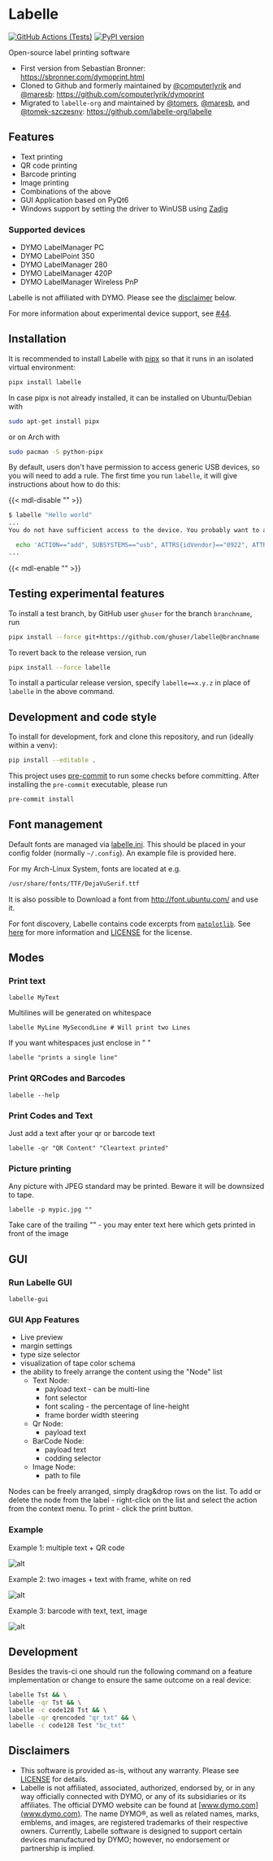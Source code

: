 # Labelle

[![GitHub Actions (Tests)](https://github.com/labelle-org/labelle/workflows/Tests/badge.svg)](https://github.com/labelle-org/labelle)
[![PyPI version](https://img.shields.io/pypi/v/labelle.svg)](https://pypi.org/project/labelle/)

Open-source label printing software

* First version from Sebastian Bronner: <https://sbronner.com/dymoprint.html>
* Cloned to Github and formerly maintained by
  [@computerlyrik](https://github.com/computerlyrik) and
  [@maresb](https://github.com/maresb): <https://github.com/computerlyrik/dymoprint>
* Migrated to `labelle-org` and maintained by
  [@tomers](https://github.com/tomers), [@maresb](https://github.com/maresb),
  and [@tomek-szczesny](https://github.com/tomek-szczesny):
  <https://github.com/labelle-org/labelle>

## Features

* Text printing
* QR code printing
* Barcode printing
* Image printing
* Combinations of the above
* GUI Application based on PyQt6
* Windows support by setting the driver to WinUSB using [Zadig](https://zadig.akeo.ie/)

### Supported devices

* DYMO LabelManager PC
* DYMO LabelPoint 350
* DYMO LabelManager 280
* DYMO LabelManager 420P
* DYMO LabelManager Wireless PnP

Labelle is not affiliated with DYMO. Please see the [disclaimer](#disclaimers) below.

For more information about experimental device support, see [#44](https://github.com/computerlyrik/dymoprint/issues/44).

## Installation

It is recommended to install Labelle with
[pipx](https://pypa.github.io/pipx/) so that it runs in an isolated virtual
environment:

```bash
pipx install labelle
```

In case pipx is not already installed, it can be installed on Ubuntu/Debian with

```bash
sudo apt-get install pipx
```

or on Arch with

```bash
sudo pacman -S python-pipx
```

By default, users don't have permission to access generic USB devices, so you will
need to add a rule. The first time you run `labelle`, it will give instructions
about how to do this:

{{< mdl-disable "<!-- markdownlint-disable MD013 -->" >}}

```bash
$ labelle "Hello world"
...
You do not have sufficient access to the device. You probably want to add the a udev rule in /etc/udev/rules.d with the following command:

  echo 'ACTION=="add", SUBSYSTEMS=="usb", ATTRS{idVendor}=="0922", ATTRS{idProduct}=="1001", MODE="0666"' | sudo tee /etc/udev/rules.d/91-labelle-1001.rules
...
```

{{< mdl-enable "<!-- markdownlint-enable MD013 -->" >}}

## Testing experimental features

To install a test branch, by GitHub user `ghuser` for the branch `branchname`, run

```bash
pipx install --force git+https://github.com/ghuser/labelle@branchname
```

To revert back to the release version, run

```bash
pipx install --force labelle
```

To install a particular release version, specify `labelle==x.y.z` in place of
`labelle` in the above command.

## Development and code style

To install for development, fork and clone this repository, and run (ideally
within a venv):

```bash
pip install --editable .
```

This project uses [pre-commit](https://pre-commit.com/) to run some checks
before committing.
After installing the `pre-commit` executable, please run

```bash
pre-commit install
```

## Font management

Default fonts are managed via [labelle.ini](labelle.ini).
This should be placed in your config folder (normally `~/.config`).
An example file is provided here.

For my Arch-Linux System, fonts are located at e.g.

```bash
/usr/share/fonts/TTF/DejaVuSerif.ttf
```

It is also possible to Download a font from
<http://font.ubuntu.com/> and use it.

For font discovery, Labelle contains code excerpts from
[`matplotlib`](https://github.com/matplotlib/matplotlib/).
See [here](vendoring/README.md) for more information and
[LICENSE](src/labelle/_vendor/matplotlib/LICENSE) for the license.

## Modes

### Print text

```labelle MyText```

Multilines will be generated on whitespace

```labelle MyLine MySecondLine # Will print two Lines```

If you want whitespaces just enclose in " "

```labelle "prints a single line"```

### Print QRCodes and Barcodes

```labelle --help```

### Print Codes and Text

Just add a text after your qr or barcode text

```labelle -qr "QR Content" "Cleartext printed"```

### Picture printing

Any picture with JPEG standard may be printed. Beware it will be downsized to tape.

```labelle -p mypic.jpg ""```

Take care of the trailing "" - you may enter text here which gets printed in
front of the image

## GUI

### Run Labelle GUI

```labelle-gui```

### GUI App Features

* Live preview
* margin settings
* type size selector
* visualization of tape color schema
* the ability to freely arrange the content using the "Node" list
  * Text Node:
    * payload text - can be multi-line
    * font selector
    * font scaling - the percentage of line-height
    * frame border width steering
  * Qr Node:
    * payload text
  * BarCode Node:
    * payload text
    * codding selector
  * Image Node:
    * path to file

Nodes can be freely arranged, simply drag&drop rows on the list.
To add or delete the node from the label - right-click on the list and select
the action from the context menu. To print - click the print button.

### Example

Example 1: multiple text + QR code

![alt](doc/Labelle_example_1.png)

Example 2: two images + text with frame, white on red

![alt](doc/Labelle_example_2.png)

Example 3: barcode with text, text, image

![alt](doc/Labelle_example_3.png)

## Development

Besides the travis-ci one should run the following command on a feature
implementation or change to ensure the same outcome on a real device:

```bash
labelle Tst && \
labelle -qr Tst && \
labelle -c code128 Tst && \
labelle -qr qrencoded "qr_txt" && \
labelle -c code128 Test "bc_txt"
```

## Disclaimers

* This software is provided as-is, without any warranty. Please see [LICENSE](LICENSE)
  for details.
* Labelle is not affiliated, associated, authorized, endorsed by, or in any way
  officially connected with DYMO, or any of its subsidiaries or its affiliates.
  The official DYMO website can be found at [www.dymo.com](www.dymo.com).
  The name DYMO®, as well as related names, marks, emblems, and images, are registered
  trademarks of their respective owners. Currently, Labelle software is designed
  to support certain devices manufactured by DYMO; however, no endorsement or
  partnership is implied.
